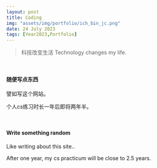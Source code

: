 ```yaml
---
layout: post
title: Coding
img: "assets/img/portfolio/ich_bin_jc.png"
date: 24 July 2023
tags: [Year2023,Portfolio]
---
```


> 科技改变生活
> Technology changes my life.

<br>

#### 随便写点东西

譬如写这个网站。

个人cs练习时长一年后即将两年半。

<br>

#### Write something random

Like writing about this site..

After one year, my cs practicum will be close to 2.5 years.
